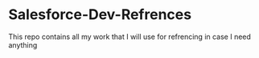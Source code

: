 # Salesforce-Dev-Refrences

This repo contains all my work that I will use for refrencing in case I need anything